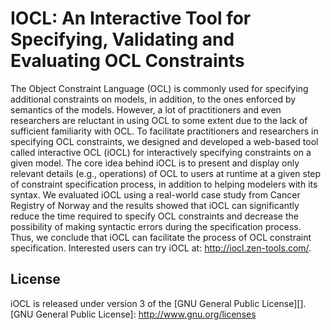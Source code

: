 # IOCL: An Interactive Tool for Specifying, Validating and Evaluating OCL Constraints
The Object Constraint Language (OCL) is commonly used for specifying additional constraints on models, in addition, 
to the ones enforced by semantics of the models. However, a lot of practitioners and even researchers are reluctant 
in using OCL to some extent due to the lack of sufficient familiarity with OCL.
To facilitate practitioners and researchers in specifying OCL constraints, we designed and developed a web-based tool 
called interactive OCL (iOCL) for interactively specifying constraints on a given model. The core idea behind iOCL is 
to present and display only relevant details (e.g., operations) of OCL to users at runtime at a given step of 
constraint specification process, in addition to helping modelers with its syntax. We evaluated iOCL using a
real-world case study from Cancer Registry of Norway and the results showed that iOCL can significantly 
reduce the time required to specify OCL constraints and decrease the possibility of making syntactic errors 
during the specification process. Thus, we conclude that iOCL can facilitate the process of OCL constraint 
specification. Interested users can try iOCL at: http://iocl.zen-tools.com/.

## License
iOCL is released under version 3 of the [GNU General Public License][].
[GNU General Public License]: http://www.gnu.org/licenses